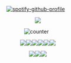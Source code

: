 <div align="center">
  

[![spotify-github-profile](https://spotify-github-profile.kittinanx.com/api/view?uid=hgkzgh0ufui33p9xwh91jrf7x&cover_image=true&theme=novatorem&show_offline=false&background_color=121212&interchange=false&bar_color=f75989&bar_color_cover=false)](https://github.com/kittinan/spotify-github-profile)‎‎ ‎ ‎ ‎ 

![](https://64.media.tumblr.com/1fac615c4b33a661063121c039854ae2/647503a7ad8687c4-86/s500x750/90432a6d97ccdaae6871777c0fd346fcd8245936.gifv)

‎![counter](https://komarev.com/ghpvc/?username=untildawns&label=ੈ✩‧₊˚&color=f75989&style=plastic") ‎ ‎ 

![](https://64.media.tumblr.com/2315b046cba900c05bf477ee2bf390ea/2a8f8e85b0c310c1-80/s100x200/11aa6a3ebad5f33cd222e46ec9051fb5f215dade.gifv)![](https://64.media.tumblr.com/00a9a518ce6309d8055510619cf838de/2a8f8e85b0c310c1-34/s100x200/2a09536cc0840163170b56ad4e1d3dc1c01458a8.gifv)![](https://64.media.tumblr.com/ca212ff0d6b8b461d383f765ade8cc2b/2a8f8e85b0c310c1-5b/s100x200/2cd30524156a6f64a73710bd89f5bf7f80f6ca21.pnj)![](https://64.media.tumblr.com/8be8cff17ba27f54564d327b4833cc1a/2a8f8e85b0c310c1-38/s100x200/1c0d3cfa9e48a5d9c5a585ca693922f3ae5b1cc3.gifv)![](https://64.media.tumblr.com/c2afc48f4655931022eb0543bd56da4d/d2d2e653ce9b8f37-9f/s100x200/dbd341e0d2bee437f95521b087ceb83ad6d5b172.gifv)![](https://64.media.tumblr.com/efa74cd5fd13f0b6080b905beafcaf96/09915efdae4128cf-5d/s100x200/1c9802a2d4c54c878c1c9dab55163abac8f67cc7.jpg)

![](https://64.media.tumblr.com/6de554cbe4f0fc520295132553a7bfa3/ac9ff073570d4abc-47/s100x200/432bfb701082169dab1367ee37e140fae587f796.gifv)![](https://64.media.tumblr.com/3002e5b3dd833109fdbd6923f2d01f47/7f6fdf60a5a26eb0-d8/s100x200/3a51fdc3dea337d9d46c9a886bcbcfdf22ba124f.gifv)![](https://64.media.tumblr.com/b280b03de49c032c91526fb2663a5937/a8f9a5412c1835cb-cf/s100x200/66ea1446d661b50893152f1a8a91c016481d7f19.pnj)


